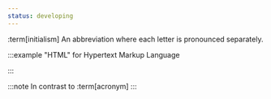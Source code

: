 ```yaml
---
status: developing
---
```


:term[initialism] An abbreviation where each letter is pronounced separately. 

:::example
"HTML" for Hypertext Markup Language

:::

:::note
In contrast to :term[acronym]
:::




